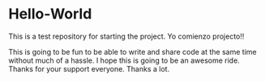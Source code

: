 # Hello-World
This is a test repository for starting the project. Yo comienzo projecto!!

This is going to be fun to be able to write and share code at the same time without much of a hassle.
I hope this is going to be an awesome ride. Thanks for your support everyone. Thanks a lot. 
